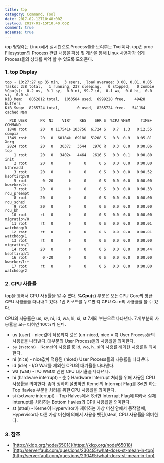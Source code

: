 ```yaml
---
title: top
category: Command, Tool
date: 2017-02-12T18:48:00Z
lastmod: 2017-01-15T18:48:00Z
comment: true
adsense: true
---
```


top 명령어는 Linux에서 실시간으로 Process들을 보여주는 Tool이다. top은 proc Filesystem의 Process 관련 내용을 파싱 및 계산을 통해 Linux 사용자가 쉽게 Process들의 상태를 파악 할 수 있도록 도와준다.

### 1. top Display

~~~
top - 10:27:27 up 36 min,  3 users,  load average: 0.00, 0.01, 0.05
Tasks: 238 total,   1 running, 237 sleeping,   0 stopped,   0 zombie
%Cpu(s):  0.2 us,  0.1 sy,  0.0 ni, 99.7 id,  0.1 wa,  0.0 hi,  0.0 si,  0.0 st
KiB Mem:   8052812 total,  1053584 used,  6999228 free,    49428 buffers
KiB Swap:  8265724 total,        0 used,  8265724 free.   541164 cached Mem

  PID USER      PR  NI    VIRT    RES    SHR S  %CPU %MEM     TIME+ COMMAND
 1848 root      20   0 1175416 103756  61724 S   0.7  1.3   0:12.55 compiz
 1349 root      20   0  601840  69188  53208 S   0.3  0.9   0:05.81 Xorg
 2824 root      20   0   30372   3544   2976 R   0.3  0.0   0:00.06 top
    1 root      20   0   34024   4464   2616 S   0.0  0.1   0:00.80 init
    2 root      20   0       0      0      0 S   0.0  0.0   0:00.00 kthreadd
    3 root      20   0       0      0      0 S   0.0  0.0   0:00.52 ksoftirqd/0
    5 root       0 -20       0      0      0 S   0.0  0.0   0:00.00 kworker/0:+
    7 root      20   0       0      0      0 S   0.0  0.0   0:00.33 rcu_preempt
    8 root      20   0       0      0      0 S   0.0  0.0   0:00.00 rcu_sched
    9 root      20   0       0      0      0 S   0.0  0.0   0:00.00 rcu_bh
   10 root      rt   0       0      0      0 S   0.0  0.0   0:00.00 migration/0
   11 root      rt   0       0      0      0 S   0.0  0.0   0:00.01 watchdog/0
   12 root      rt   0       0      0      0 S   0.0  0.0   0:00.01 watchdog/1
   13 root      rt   0       0      0      0 S   0.0  0.0   0:00.00 migration/1
   14 root      20   0       0      0      0 S   0.0  0.0   0:00.44 ksoftirqd/1
   16 root       0 -20       0      0      0 S   0.0  0.0   0:00.00 kworker/1:+
   17 root      rt   0       0      0      0 S   0.0  0.0   0:00.00 watchdog/2
~~~

### 2. CPU 사용률

top을 통해서 CPU 사용률을 알 수 있다. **%Cpu(s)** 부분은 모든 CPU Core의 평균 CPU 사용률을 타나내고 있다. 1번 키보드를 누르면 각 CPU Core의 사용률을 볼 수 있다.

CPU의 사용률은 us, sy, ni, id, wa, hi, si, st 7개의 부분으로 나타낸다. 7개 부분의 사용률을 모두 더하면 100%가 된다.
  * us (user) - nice값이 적용되지 않은 (un-niced, nice = 0) User Process들의 사용률을 나타낸다. 대부분의 User Process들의 사용률을 의미한다.
  * sy (system) - Kernel의 사용률 중 id, wa, hi, si의 사용률 제외한 사용률을 의미한다.
  * ni (nice) - nice값이 적용된 (niced) User Process들의 사용률을 나타낸다.
  * id (idle) - I/O Wait를 제외한 CPU의 대기율를 나타낸다.
  * wa (wait) - I/O Wait로 인한 CPU 대기율을 나타낸다.
  * hi (hardware interrupt) - 순수 Hardware Interrupt 처리를 위해 사용된 CPU 사용률을 의미한다. 좀더 정확히 설명하면 Kernel의 Interrupt Flag를 Set만 하는 Top Havles 부분을 처리를 위한 CPU 사용률을 의미한다.
  * si (sotware interrupt) - Top Halves에서 Set한 Interrupt Flag에 따라서 실제 Interrupt를 처리하는 Bottom Havles의 CPU 사용률을 의미한다.
  * st (steal) - Kernel이 Hypervisor가 제어하는 가상 머신 안에서 동작할 때, Hypervisor나 다른 가상 머신에 의해서 사용을 뺏긴(steal) CPU 사용률을 의미한다.

### 3. 참조

* [https://kldp.org/node/65018](https://kldp.org/node/65018)
* [http://serverfault.com/questions/230495/what-does-st-mean-in-top](http://serverfault.com/questions/230495/what-does-st-mean-in-top)
